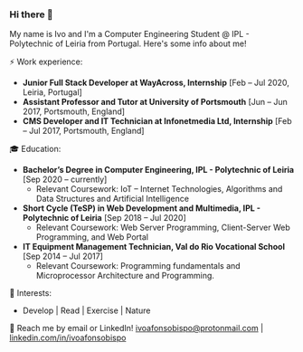 ### Hi there 👋

My name is Ivo and I'm a Computer Engineering Student @ IPL - Polytechnic of Leiria from Portugal. Here's some info about me!

⚡ Work experience:
- **Junior Full Stack Developer at WayAcross, Internship** [Feb – Jul 2020, Leiria, Portugal]
- **Assistant Professor and Tutor at University of Portsmouth** [Jun – Jun 2017, Portsmouth, England]
- **CMS Developer and IT Technician at Infonetmedia Ltd, Internship** [Feb – Jul 2017, Portsmouth, England]

🎓 Education:
- **Bachelor’s Degree in Computer Engineering, IPL - Polytechnic of Leiria** [Sep 2020 – currently]
  - Relevant Coursework: IoT – Internet Technologies, Algorithms and Data Structures and Artificial Intelligence 
- **Short Cycle (TeSP) in Web Development and Multimedia, IPL - Polytechnic of Leiria** [Sep 2018 – Jul 2020]
  - Relevant Coursework: Web Server Programming, Client-Server Web Programming, and Web Portal 
- **IT Equipment Management Technician, Val do Rio Vocational School** [Sep 2014 – Jul 2017]
  - Relevant Coursework: Programming fundamentals and Microprocessor Architecture and Programming. 

🌱 Interests:
- Develop | Read | Exercise | Nature

💬 Reach me by email or LinkedIn! ivoafonsobispo@protonmail.com | [linkedin.com/in/ivoafonsobispo](http://linkedin.com/in/ivoafonsobispo)

<!--
**ivoafonsobispo/ivoafonsobispo** is a ✨ _special_ ✨ repository because its `README.md` (this file) appears on your GitHub profile.

Here are some ideas to get you started:

- 🔭 I’m currently working on ...
- 🌱 I’m currently learning ...
- 👯 I’m looking to collaborate on ...
- 🤔 I’m looking for help with ...
- 💬 Ask me about ...
- 📫 How to reach me: ...
- 😄 Pronouns: ...
- ⚡ Fun fact: ...
-->
